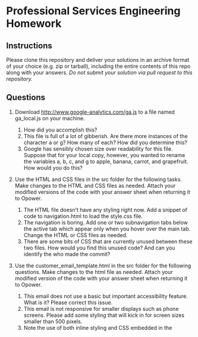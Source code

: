 # Professional Services Engineering Homework

## Instructions

Please clone this repository and deliver your solutions in an archive format of your choice (e.g. zip or tarball), including the entire contents of this repo along with your answers.
 _Do not submit your solution via pull request to this repository._


## Questions

1. Download http://www.google-analytics.com/ga.js to a file named ga_local.js on your machine.
   1. How did you accomplish this?
   1. This file is full of a lot of gibberish. Are there more instances of the character a or g? How many of each? How did you determine this?
   1. Google has sensibly chosen size over readability for this file. Suppose that for your local copy, however, you wanted to rename the variables a, b, c, and g to apple, banana, carrot, and grapefruit. How would you do this?


1. Use the HTML and CSS files in the src folder for the following tasks. Make changes to the HTML and CSS files as needed. Attach your modified versions of the code with your answer sheet when returning it to Opower.
   1. The HTML file doesn’t have any styling right now. Add a snippet of code to navigation.html to load the style.css file.
   1. The navigation is boring. Add one or two subnavigation tabs below the active tab which appear only when you hover over the main tab. Change the HTML or CSS files as needed.
   1. There are some bits of CSS that are currently unused between these two files. How would you find this unused code? And can you identify the who made the commit?

1. Use the customer_email_template.html in the src folder for the following questions.  Make changes to the html file as needed.  Attach your modified version of the code with your answer sheet when returning it to Opower.
   1. This email does not use a basic but important accessibility feature.  What is it?  Please correct this issue.
   1. This email is not responsive for smaller displays such as phone screens.  Please add some styling that will kick in for screen sizes smaller than 500 pixels.
   1. Note the use of both inline styling and CSS embedded in the <style> tag.  Explain the reasoning behind this.
   1. What about the structure of layout ensures that it will be consistent across as many email clients as possible?
   1. Add pre-header text to the html so that it will display in email clients, but not in the html itself.

4. Write standard SQL syntax that will create a ‘users’ table, including indexes, with the following structure:

   ```
   id (integer, primary key)
   username (string)
   email (string)
   signup_date (date)
   ```

   1. Imagine that this table does not enforce uniqueness on username. An application that uses this table has allowed the table to be “corrupted” by allowing multiple users to sign up with the same username. Write SQL that would generate a list of the usernames and the most recent signup_date for that username, for all usernames that have multiple instances in the table.
   1. Write SQL that will generate a list of unique email addresses for all the usernames returned in (i)
   1. Imagine your schema includes a second table ‘user_actions’ that contains a ‘user_id’ column that is a foreign key to the ‘users.id’ column. Write SQL that will return the usernames and emails for all users in the ‘users’ tables that have no rows in the ‘user_actions’ table.
   1. Imagine your “corrupted” table has magically been cleaned such that no username exists on multiple rows in the table. Write SQL that will modify the structure of the table that will enforce that the multiple username scenario cannot reoccur.


1. For the two endpoints https://api.github.com/users/opower/repo and https://api.github.com/users/opower/repos
   1. What are the returned status codes for both? And which is the valid one?
   1. Github's API by default is limited to 30 items being returned. Using the github API docs (found here https://developer.github.com/v3/) how would you increase the number of items returned by the valid endpoint?
   1. Using this parameter is it possible to get 200 repos returned in one API call? What can you do to have all repos returned
   1. Create an algorithm to parse out the names returned for all repos
